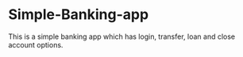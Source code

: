 # Simple-Banking-app

This is a simple banking app which has login, transfer, loan and close account options.
